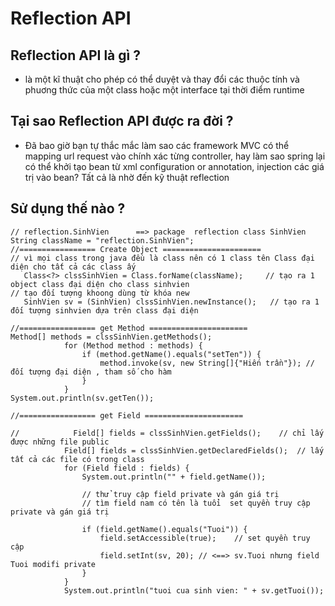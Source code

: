 # Reflection API

## Reflection API là gì ?
+ là một kĩ thuật cho phép có thể duyệt và thay đổi các thuộc tính và phuơng thức của một class hoặc một interface tại thời điểm runtime

## Tại sao Reflection API được ra đời ?
+ Đã bao giờ bạn tự thắc mắc làm sao các framework MVC có thể mapping url request vào chính xác từng controller, hay làm sao spring lại có thể khởi tạo bean từ xml configuration or annotation, injection các giá trị vào bean? Tất cả là nhờ đến kỹ thuật reflection

## Sử dụng thế nào ?

```
// reflection.SinhVien      ==> package  reflection class SinhVien
String className = "reflection.SinhVien";
//================= Create Object ======================
// vì mọi class trong java đều là class nên có 1 class tên Class đại diện cho tất cả các class ấy
   Class<?> clssSinhVien = Class.forName(className);     // tạo ra 1 object class đại diện cho class sinhvien
// tạo đối tượng khoong dùng từ khóa new 
   SinhVien sv = (SinhVien) clssSinhVien.newInstance();   // tạo ra 1 đối tượng sinhvien dựa trên class đại diện 
   
//================= get Method ======================
Method[] methods = clssSinhVien.getMethods();
            for (Method method : methods) {
                if (method.getName().equals("setTen")) {
                    method.invoke(sv, new String[]{"Hiến trần"}); // đối tượng đại diện , tham số cho hàm 
                }
            }
System.out.println(sv.getTen());    

//================= get Field ======================

//            Field[] fields = clssSinhVien.getFields();    // chỉ lấy được những file public
            Field[] fields = clssSinhVien.getDeclaredFields();  // lấy tất cả các file có trong class 
            for (Field field : fields) {
                System.out.println("" + field.getName());
                
                // thử truy cập field private và gán giá trị 
                // tìm field nam có tên là tuổi  set quyền truy cập private và gán giá trị 
                
                if (field.getName().equals("Tuoi")) {
                    field.setAccessible(true);    // set quyền truy cập 
                    field.setInt(sv, 20); // <==> sv.Tuoi nhưng field Tuoi modifi private
                }
            }
            System.out.println("tuoi cua sinh vien: " + sv.getTuoi());
```

